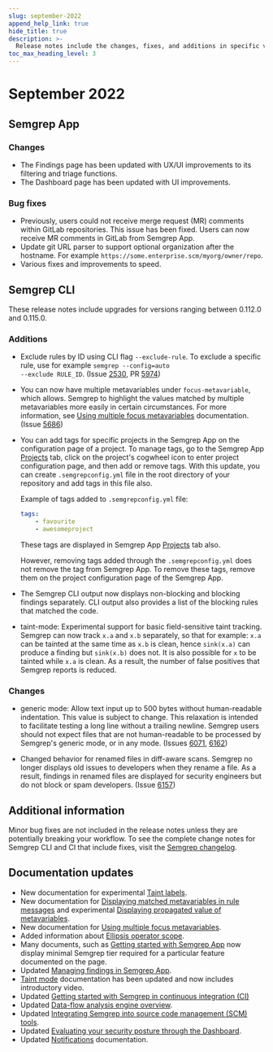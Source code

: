 ```yaml
---
slug: september-2022
append_help_link: true
hide_title: true
description: >-
  Release notes include the changes, fixes, and additions in specific versions of Semgrep.
toc_max_heading_level: 3
---
```


# September 2022

## Semgrep App

### Changes

- The Findings page has been updated with UX/UI improvements to its filtering and triage functions.
- The Dashboard page has been updated with UI improvements.

### Bug fixes

- Previously, users could not receive merge request (MR) comments within GitLab repositories. This issue has been fixed. Users can now receive MR comments in GitLab from Semgrep App.
- Update git URL parser to support optional organization after the hostname. For example `https://some.enterprise.scm/myorg/owner/repo`.
- Various fixes and improvements to speed.

## Semgrep CLI

These release notes include upgrades for versions ranging between 0.112.0 and 0.115.0.

### Additions

- Exclude rules by ID using CLI flag `--exclude-rule`. To exclude a specific rule, use for example <code>semgrep --config=auto --exclude <span className="placeholder">RULE_ID</span></code>. (Issue [2530](https://github.com/returntocorp/semgrep/issues/2530), PR [5974](https://github.com/returntocorp/semgrep/pull/5974))

- You can now have multiple metavariables under `focus-metavariable`, which allows. Semgrep to highlight the values matched by multiple metavariables more easily in certain circumstances. For more information, see [Using multiple focus metavariables](/experiments/multiple-focus-metavariables/) documentation. (Issue [5686](https://github.com/returntocorp/semgrep/issues/5686))

- You can add tags for specific projects in the Semgrep App on the configuration page of a project. To manage tags, go to the Semgrep App [Projects](https://semgrep.dev/orgs/-/projects) tab, click on the project's <i class="fa-solid fa-gear"></i> cogwheel icon to enter project configuration page, and then add or remove tags.
    With this update, you can create `.semgrepconfig.yml` file in the root directory of your repository and add tags in this file also.

    Example of tags added to `.semgrepconfig.yml` file:
    ```yaml
    tags:
        - favourite
        - awesomeproject
    ```
    These tags are displayed in Semgrep App [Projects](https://semgrep.dev/orgs/-/projects) tab also.

    However, removing tags added through the `.semgrepconfig.yml` does not remove the tag from Semgrep App. To remove these tags, remove them on the project configuration page of the Semgrep App.

- The Semgrep CLI output now displays non-blocking and blocking findings separately. CLI output also provides a list of the blocking rules that matched the code.

- taint-mode: Experimental support for basic field-sensitive taint tracking. Semgrep can now track `x.a` and `x.b` separately, so that for example: `x.a` can be tainted at the same time as `x.b` is clean, hence `sink(x.a)` can produce a finding but `sink(x.b)` does not. It is also possible for `x` to be tainted while `x.a` is clean. As a result, the number of false positives that Semgrep reports is reduced.

### Changes

- generic mode: Allow text input up to 500 bytes without human-readable indentation. This value is subject to change. This relaxation is intended to facilitate testing a long line without a trailing newline. Semgrep users should not expect files that are not human-readable to be processed by Semgrep's generic mode, or in any mode. (Issues [6071](https://github.com/returntocorp/semgrep/issues/6071), [6162](https://github.com/returntocorp/semgrep/issues/6162))

- Changed behavior for renamed files in diff-aware scans. Semgrep no longer displays old issues to developers when they rename a file. As a result, findings in renamed files are displayed for security engineers but do not block or spam developers. (Issue [6157](https://github.com/returntocorp/semgrep/pull/6157))

## Additional information

Minor bug fixes are not included in the release notes unless they are potentially breaking your workflow. To see the complete change notes for Semgrep CLI and CI that include fixes, visit the [Semgrep changelog](https://github.com/returntocorp/semgrep/releases/).

## Documentation updates

- New documentation for experimental [Taint labels](/experiments/taint-labels/).
- New documentation for [Displaying matched metavariables in rule messages](/writing-rules/pattern-syntax/#displaying-matched-metavariables-in-rule-messages) and experimental [Displaying propagated value of metavariables](/experiments/display-propagated-metavariable/).
- New documentation for [Using multiple focus metavariables](/experiments/multiple-focus-metavariables/).
- Added information about [Ellipsis operator scope](/writing-rules/pattern-syntax/#ellipsis-operator-scope).
- Many documents, such as [Getting started with Semgrep App](/semgrep-app/getting-started-with-semgrep-app/) now display minimal Semgrep tier required for a particular feature documented on the page.
- Updated [Managing findings in Semgrep App](/semgrep-app/findings/).
- [Taint mode](/writing-rules/data-flow/taint-mode/) documentation has been updated and now includes introductory video.
- Updated [Getting started with Semgrep in continuous integration (CI)](/semgrep-ci/overview/)
- Updated [Data-flow analysis engine overview](/writing-rules/data-flow/data-flow-overview/).
- Updated [Integrating Semgrep into source code management (SCM) tools](/semgrep-app/scm/).
- Updated [Evaluating your security posture through the Dashboard](/semgrep-app/dashboard/).
- Updated [Notifications](/semgrep-app/notifications/) documentation.